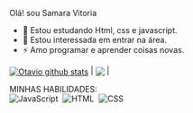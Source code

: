 Olá! sou Samara Vitoria

- 🔭 Estou estudando Html, css e javascript.
- 🌱 Estou interessada em entrar na área.
- ⚡  Amo programar e aprender coisas novas.



<a href="https://github.com/0Tavinn/github-readme-stats"><img align="center" src="https://github-readme-stats.vercel.app/api?username=ViitoriaSilva&show_icons=true&theme=rose" alt="Otavio github stats" /></a> | <a href="https://github.com/0Tavinn/github-readme-stats"><img align="center" src="https://github-readme-stats.vercel.app/api/top-langs/?username=0Tavinn&layout=compact&theme=rose&hide_border=true" /></a> |


MINHAS HABILIDADES:
<br>
![JavaScript](https://img.shields.io/badge/JavaScript-F7DF1E?style=for-the-badge&logo=javascript&logoColor=black)&nbsp;
![HTML](https://img.shields.io/badge/HTML5-E34F26?style=for-the-badge&logo=html5&logoColor=white)&nbsp;
![CSS](https://img.shields.io/badge/CSS3-1572B6?style=for-the-badge&logo=css3&logoColor=white)&nbsp;

